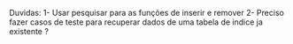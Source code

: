 Duvidas:
    1- Usar pesquisar para as funções de inserir e remover
    2- Preciso fazer casos de teste para recuperar dados de uma tabela de indice ja existente ?